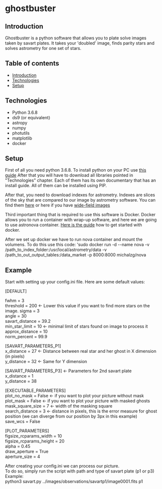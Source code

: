 # ghostbuster
## Introduction
Ghostbuster is a python software that allows you to plate solve images taken by savart plates. It takes your 'doubled' image, finds parity stars and solves astrometry for one set of stars.
## Table of contents
* [Introduction](#introduction)
* [Technologies](#technologies)
* [Setup](#setup)
## Technologies

- Python 3.6.8
- ds9 (or equivalent)
- astropy
- numpy
- photutils
- matplotlib
- docker

## Setup
First of all you need python 3.6.8. To install python on your PC use [this guide](https://realpython.com/installing-python/)
After that you will have to download all libraries pointed in "Technologies" chapter. Each of them has its own documentary that has an install guide. All of them can be installed using PIP.

After that, you need to download indexes for astrometry. Indexes are slices of the sky that are compared to our image by astrometry software. You can find them [here](http://broiler.astrometry.net/~dstn/4200/) or here if you have [wide-field images](http://broiler.astrometry.net/~dstn/4100/)

Third important thing that is required to use this software is Docker. Docker allows you to run a container with wrap-up software, and here we are going to use astronova container. [Here is the guide](https://www.docker.com/get-started) how to get started with docker.

After we set up docker we have to run nova container and mount the volumens.
To do this use this code: 
'sudo docker run -d --name nova -v /path_to_index_folder:/usr/local/astrometry/data -v /path_to_out_output_tables:/data_market -p 8000:8000 michalzg/nova

## Example
Start with setting up your config.ini file. 
Here are some default values:

[DEFAULT]

fwhm = 3  
threshold = 200  <- Lower this value if you want to find more stars on the image.
sigma = 3  
angle = 30      
savart_distance = 39.2  
min_star_limit = 10  <- minimal limit of stars found on image to process it  
approx_distance = 10   
norm_percent = 99.9  

[SAVART_PARAMETERS_P1]  
x_distance = 27  <- Distance between real star and her ghost in X dimension (in pixels)  
y_distance = 32  <- Same for Y dimension  
  
[SAVART_PARAMETERS_P3]           <- Parameters for 2nd savart plate  
x_distance = 1  
y_distance = 38  

[EXECUTABLE_PARAMETERS]  
plot_no_mask = False    <- if you want to plot your picture without mask  
plot_mask = False   <- if you want to plot your picture with masked ghosts  
mask_square_size = 7  <- width of the masking square  
search_distance = 3  <- distance in pixels, this is the error measure for ghost position (we can diverge from our position by 3px                 in this example)  
save_wcs = False  
  
[PLOT_PARAMETERS]    
figsize_rcparams_width = 10  
figsize_rcparams_height = 20  
alpha = 0.45  
draw_aperture = True  
aperture_size = 4  
  
After creating your config.ini we can process our picture.  
To do so, simply run the script with path and type of savart plate (p1 or p3)  
Example:  
python3 savart.py ../images/observations/savartp1/image0001.fits p1


